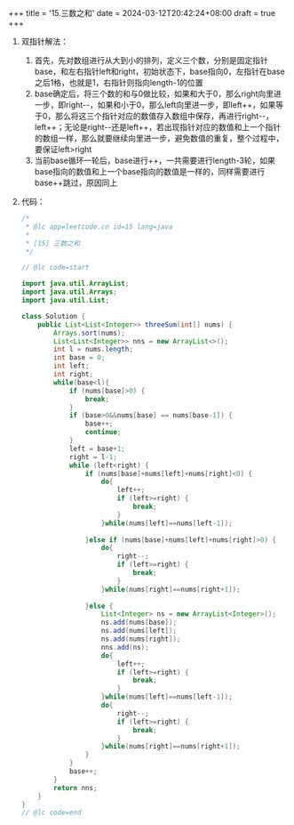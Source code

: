+++
title = '15.三数之和'
date = 2024-03-12T20:42:24+08:00
draft = true
+++

1. 双指针解法：

   1. 首先，先对数组进行从大到小的排列，定义三个数，分别是固定指针base，和左右指针left和right，初始状态下，base指向0，左指针在base之后1格，也就是1，右指针则指向length-1的位置
   2. base确定后，将三个数的和与0做比较，如果和大于0，那么right向里进一步，即right--，如果和小于0，那么left向里进一步，即left++，如果等于0，那么将这三个指针对应的数值存入数组中保存，再进行right--，left++；无论是right--还是left++，若出现指针对应的数值和上一个指针的数组一样，那么就要继续向里进一步，避免数值的重复，整个过程中，要保证left>right
   3. 当前base循环一轮后，base进行++，一共需要进行length-3轮，如果base指向的数值和上一个base指向的数值是一样的，同样需要进行base++跳过，原因同上

2. 代码：

   ```java
   /*
    * @lc app=leetcode.cn id=15 lang=java
    *
    * [15] 三数之和
    */
   
   // @lc code=start
   
   import java.util.ArrayList;
   import java.util.Arrays;
   import java.util.List;
   
   class Solution {
       public List<List<Integer>> threeSum(int[] nums) {
           Arrays.sort(nums);
           List<List<Integer>> nns = new ArrayList<>();
           int l = nums.length;
           int base = 0;
           int left;
           int right;
           while(base<l){
               if (nums[base]>0) {
                   break;
               }
               if (base>0&&nums[base] == nums[base-1]) {
                   base++;
                   continue;
               }
               left = base+1;
               right = l-1;
               while (left<right) {
                   if (nums[base]+nums[left]+nums[right]<0) {
                       do{
                           left++;
                           if (left>=right) {
                               break;
                           }
                       }while(nums[left]==nums[left-1]);
                       
                   }else if (nums[base]+nums[left]+nums[right]>0) {
                       do{
                           right--;
                           if (left>=right) {
                               break;
                           }
                       }while(nums[right]==nums[right+1]);
                       
                   }else {
                       List<Integer> ns = new ArrayList<Integer>();
                       ns.add(nums[base]);
                       ns.add(nums[left]);
                       ns.add(nums[right]);
                       nns.add(ns);
                       do{
                           left++;
                           if (left>=right) {
                               break;
                           }
                       }while(nums[left]==nums[left-1]);
                       do{
                           right--;
                           if (left>=right) {
                               break;
                           }
                       }while(nums[right]==nums[right+1]);
                   }
               }
               base++;
           }
           return nns;
       }
   }
   // @lc code=end
   
   
   ```

   